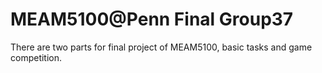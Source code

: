 # MEAM5100@Penn Final Group37
There are two parts for final project of MEAM5100, basic tasks and game competition.